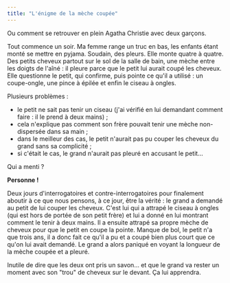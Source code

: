 ```yaml
---
title: "L'énigme de la mèche coupée"
---
```


Ou comment se retrouver en plein Agatha Christie avec deux garçons.

<!-- more -->

Tout commence un soir. Ma femme range un truc en bas, les enfants étant monté se
mettre en pyjama. Soudain, des pleurs. Elle monte quatre à quatre. Des petits
cheveux partout sur le sol de la salle de bain, une mèche entre les doigts de
l'aîné : il pleure parce que le petit lui aurait coupé les cheveux. Elle
questionne le petit, qui confirme, puis pointe ce qu'il a utilisé : un
coupe-ongle, une pince à épilée et enfin le ciseau à ongles.

Plusieurs problèmes :

- le petit ne sait pas tenir un ciseau (j'ai vérifié en lui demandant comment
  faire : il le prend à deux mains) ;
- cela n'explique pas comment son frère pouvait tenir une mèche non-dispersée
  dans sa main ;
- dans le meilleur des cas, le petit n'aurait pas pu couper les cheveux du grand
  sans sa complicité ;
- si c'était le cas, le grand n'aurait pas pleuré en accusant le petit…

Qui a menti ?

**Personne !**

Deux jours d'interrogatoires et contre-interrogatoires pour finalement aboutir à
ce que nous pensons, à ce jour, être la vérité : le grand a demandé au petit de
lui couper les cheveux. C'est lui qui a attrapé le ciseau à ongles (qui est hors
de portée de son petit frère) et lui a donné en lui montrant comment le tenir à
deux mains. Il a ensuite attrapé sa propre mèche de cheveux pour que le petit en
coupe la pointe. Manque de bol, le petit n'a que trois ans, il a donc fait ce
qu'il a pu et a coupé bien plus court que ce qu'on lui avait demandé. Le grand a
alors paniqué en voyant la longueur de la mèche coupée et a pleuré.

Inutile de dire que les deux ont pris un savon… et que le grand va rester un
moment avec son "trou" de cheveux sur le devant. Ça lui apprendra.
